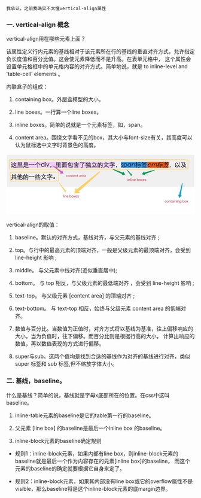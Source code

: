 
    我承认，之前我确实不太懂vertical-align属性

### 一. vertical-align 概念

 vertical-align用在哪些元素上面？

 该属性定义行内元素的基线相对于该元素所在行的基线的垂直对齐方式，允许指定负长度值和百分比值。这会使元素降低而不是升高。在表单元格中，
 这个属性会设置单元格框中的单元格内容的对齐方式。简单地说，就是 to inline-level and 'table-cell' elements 。

 内联盒子的组成：

 1. containing box。外层盒模型的大小。

 2. line boxes。一行算一个line boxes。

 3. inline boxes。简单的说就是一个元素标签，如，span。

 4. content area。围绕文字看不见的box，其大小与font-size有关，其高度可以认为鼠标选中文字时背景色的高度。

 ![内联盒子的组成](/img/va1.jpg)

 vertical-align的取值：

 1. baseline。默认的对齐方式，基线对齐，与父元素的基线对齐 ;

 2. top。与行中的最高元素的顶端对齐，一般是父级元素的最顶端对齐，会受到 line-height 影响 ;

 3. middle。 与父元素中线对齐(近似垂直居中);

 4. bottom。 与 top 相反，与父级元素的最低端对齐 ，会受到 line-height 影响 ;

 5. text-top。 与父级元素 [content area] 的顶端对齐 ;

 6. text-bottom。 与 text-top 相反，始终与父级元素 content area 的低端对齐。

 7. 数值与百分比。当数值为正值时，对齐方式将以基线为基准，往上偏移响应的大小，当为负值时，往下偏移。而百分比则是根据行高的大小，
 计算出响应的数值，再以数值表现的方式进行偏移。

 8. super与sub。这两个值均是找到合适的基线作为对齐的基线进行对齐，类似 super 标签和 sub 标签,但不缩放字体大小。

### 二. 基线，baseline。

 什么是基线？简单的说，基线就是字母x底部所在的位置。在css中这叫baseline。

 1. inline-table元素的baseline是它的table第一行的baseline。

 2. 父元素 [line box] 的baseline是最后一个inline box 的baseline。

 3. inline-block元素的baseline确定规则

  * 规则1：inline-block元素，如果内部有line box，则inline-block元素的baseline就是最后一个作为内容存在的元素[inline box]的baseline，
  而这个元素的baseline的确定就要根据它自身来定了。

  * 规则2：inline-block元素，如果其内部没有line box或它的overflow属性不是visible，那么baseline将是这个inline-block元素的底margin边界。
